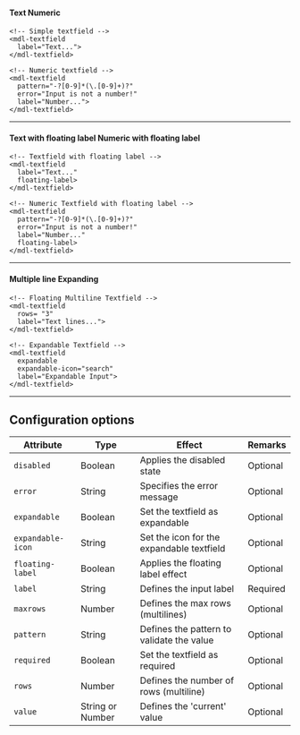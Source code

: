 #### Text Numeric
```html_demo
<!-- Simple textfield -->
<mdl-textfield
  label="Text...">
</mdl-textfield>

<!-- Numeric textfield -->
<mdl-textfield
  pattern="-?[0-9]*(\.[0-9]+)?"
  error="Input is not a number!"
  label="Number...">
</mdl-textfield>
```
------

#### Text with floating label	Numeric with floating label
```html_demo
<!-- Textfield with floating label -->
<mdl-textfield
  label="Text..."
  floating-label>
</mdl-textfield>

<!-- Numeric Textfield with floating label -->
<mdl-textfield
  pattern="-?[0-9]*(\.[0-9]+)?"
  error="Input is not a number!"
  label="Number..."
  floating-label>
</mdl-textfield>
```
------

#### Multiple line	Expanding
```html_demo
<!-- Floating Multiline Textfield -->
<mdl-textfield
  rows= "3"
  label="Text lines...">
</mdl-textfield>

<!-- Expandable Textfield -->
<mdl-textfield
  expandable
  expandable-icon="search"
  label="Expandable Input">
</mdl-textfield>
```
------

## Configuration options

| Attribute | Type | Effect | Remarks |
|-----------|------|--------|---------|
| `disabled` | Boolean | Applies the disabled state | Optional |
| `error` | String | Specifies the error message | Optional |
| `expandable` | Boolean | Set the textfield as expandable | Optional |
| `expandable-icon` | String | Set the icon for the expandable textfield | Optional |
| `floating-label` | Boolean | Applies the floating label effect | Optional |
| `label` | String | Defines the input label | Required |
| `maxrows` | Number | Defines the max rows (multilines) | Optional |
| `pattern` | String | Defines the pattern to validate the value | Optional |
| `required` | Boolean | Set the textfield as required | Optional |
| `rows` | Number | Defines the number of rows (multiline) | Optional |
| `value` | String or Number | Defines the 'current' value | Optional |
